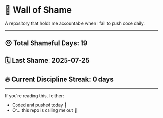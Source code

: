 # 🧱 Wall of Shame

A repository that holds me accountable when I fail to push code daily.

---

## 😔 Total Shameful Days: **19**
## 🗓️ Last Shame: **2025-07-25**
## 🔥 Current Discipline Streak: **0 days**

---

If you're reading this, I either:
- Coded and pushed today 💪
- Or... this repo is calling me out 😤
